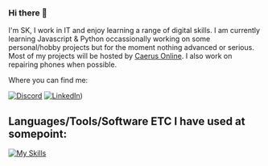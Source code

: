 ### Hi there 👋
I'm SK, I work in IT and enjoy learning a range of digital skills. I am currently learning Javascript & Python occassionally working on some personal/hobby projects but for the moment nothing advanced or serious. Most of my projects will be hosted by [Caerus Online](https://github.com/Caerus-Online/.github). I also work on repairing phones when possible. 

Where you can find me:

[![Discord](https://skillicons.dev/icons?i=discord)](https://discord.gg/QZCVBHurVz) [![LinkedIn](https://skillicons.dev/icons?i=linkedin)](https://www.linkedin.com/in/shane-sweeney-406174218/))

## Languages/Tools/Software ETC I have used at somepoint:
[![My Skills](https://skillicons.dev/icons?i=js,html,css,python,bootstrap,react,astro,vscode,netlify,linux,docker)](https://skillicons.dev)


